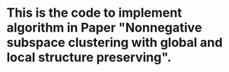 # This is the code to implement algorithm in Paper "Nonnegative subspace clustering with global and local structure preserving".
